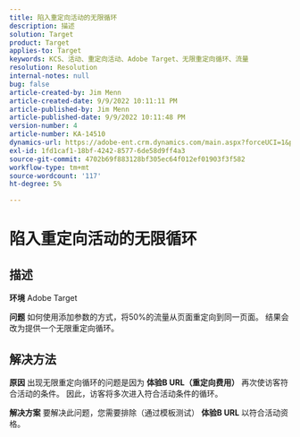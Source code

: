 ```yaml
---
title: 陷入重定向活动的无限循环
description: 描述
solution: Target
product: Target
applies-to: Target
keywords: KCS、活动、重定向活动、Adobe Target、无限重定向循环、流量
resolution: Resolution
internal-notes: null
bug: false
article-created-by: Jim Menn
article-created-date: 9/9/2022 10:11:11 PM
article-published-by: Jim Menn
article-published-date: 9/9/2022 10:11:48 PM
version-number: 4
article-number: KA-14510
dynamics-url: https://adobe-ent.crm.dynamics.com/main.aspx?forceUCI=1&pagetype=entityrecord&etn=knowledgearticle&id=1267b84e-8c30-ed11-9db1-0022480866ad
exl-id: 1fd1caf1-18bf-4242-8577-6de58d9ff4a3
source-git-commit: 4702b69f883128bf305ec64f012ef01903f3f582
workflow-type: tm+mt
source-wordcount: '117'
ht-degree: 5%

---
```


# 陷入重定向活动的无限循环

## 描述


<b>环境</b>
Adobe Target

<b>问题</b>
如何使用添加参数的方式，将50%的流量从页面重定向到同一页面。
结果会改为提供一个无限重定向循环。




## 解决方法


<b>原因</b>
出现无限重定向循环的问题是因为 <b>体验B URL（重定向费用）</b> 再次使访客符合活动的条件。 因此，访客将多次进入符合活动条件的循环。

<b>解决方案</b>
要解决此问题，您需要排除（通过模板测试） <b>体验B URL</b> 以符合活动资格。
